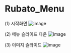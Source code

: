 # Rubato_Menu

(1) 시작화면
![image](https://user-images.githubusercontent.com/89179991/161180890-700b18b3-2440-44f0-a20f-9e4598d90ede.png)

(2) 메뉴 슬라이드 다운
![image](https://user-images.githubusercontent.com/89179991/161182113-6b7d2348-6147-4dd5-b97a-3e0cb20cc42c.png)


(3) 이미지 슬라이드
![image](https://user-images.githubusercontent.com/89179991/161182177-d4133fab-7670-4b5a-afb4-709b3bb9ae17.png)

